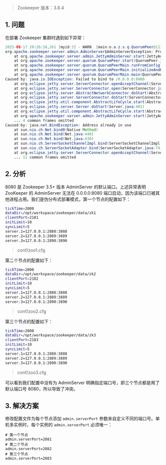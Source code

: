 > Zookeeper 版本：3.8.4

## 1. 问题

在部署 Zookeeper 集群时遇到如下异常：
```java
2025-08-17 20:26:16,261 [myid:3] - WARN  [main:o.a.z.s.q.QuorumPeer@1137] - Problem starting AdminServer
org.apache.zookeeper.server.admin.AdminServer$AdminServerException: Problem starting AdminServer on address 0.0.0.0, port 8080 and command URL /commands
	at org.apache.zookeeper.server.admin.JettyAdminServer.start(JettyAdminServer.java:194)
	at org.apache.zookeeper.server.quorum.QuorumPeer.start(QuorumPeer.java:1135)
	at org.apache.zookeeper.server.quorum.QuorumPeerMain.runFromConfig(QuorumPeerMain.java:229)
	at org.apache.zookeeper.server.quorum.QuorumPeerMain.initializeAndRun(QuorumPeerMain.java:137)
	at org.apache.zookeeper.server.quorum.QuorumPeerMain.main(QuorumPeerMain.java:91)
Caused by: java.io.IOException: Failed to bind to /0.0.0.0:8080
	at org.eclipse.jetty.server.ServerConnector.openAcceptChannel(ServerConnector.java:349)
	at org.eclipse.jetty.server.ServerConnector.open(ServerConnector.java:310)
	at org.eclipse.jetty.server.AbstractNetworkConnector.doStart(AbstractNetworkConnector.java:80)
	at org.eclipse.jetty.server.ServerConnector.doStart(ServerConnector.java:234)
	at org.eclipse.jetty.util.component.AbstractLifeCycle.start(AbstractLifeCycle.java:73)
	at org.eclipse.jetty.server.Server.doStart(Server.java:401)
	at org.eclipse.jetty.util.component.AbstractLifeCycle.start(AbstractLifeCycle.java:73)
	at org.apache.zookeeper.server.admin.JettyAdminServer.start(JettyAdminServer.java:185)
	... 4 common frames omitted
Caused by: java.net.BindException: Address already in use
	at sun.nio.ch.Net.bind0(Native Method)
	at sun.nio.ch.Net.bind(Net.java:440)
	at sun.nio.ch.Net.bind(Net.java:430)
	at sun.nio.ch.ServerSocketChannelImpl.bind(ServerSocketChannelImpl.java:225)
	at sun.nio.ch.ServerSocketAdaptor.bind(ServerSocketAdaptor.java:74)
	at org.eclipse.jetty.server.ServerConnector.openAcceptChannel(ServerConnector.java:344)
	... 11 common frames omitted
```

## 2. 分析

8080 是 Zookeeper 3.5+ 版本 AdminServer 的默认端口。上述异常表明 ZooKeeper 的 AdminServer 无法在 0.0.0.0:8080 端口启动，因为该端口已被其他进程占用。我们是伪分布式部署模式，第一个节点的配置如下：
```bash
tickTime=2000
dataDir=/opt/workspace/zookeeper/data/zk1
clientPort=2181
initLimit=10
syncLimit=5
server.1=127.0.0.1:2888:3888
server.2=127.0.0.1:2889:3889
server.3=127.0.0.1:2890:3890
```
> conf/zoo1.cfg

第二个节点的配置如下：
```bash
tickTime=2000
dataDir=/opt/workspace/zookeeper/data/zk2
clientPort=2182
initLimit=10
syncLimit=5
server.1=127.0.0.1:2888:3888
server.2=127.0.0.1:2889:3889
server.3=127.0.0.1:2890:3890
```
> conf/zoo2.cfg

第三个节点的配置如下：
```bash
tickTime=2000
dataDir=/opt/workspace/zookeeper/data/zk3
clientPort=2183
initLimit=10
syncLimit=5
server.1=127.0.0.1:2888:3888
server.2=127.0.0.1:2889:3889
server.3=127.0.0.1:2890:3890
```
> conf/zoo3.cfg

可以看到我们配置中没有为 AdminServer 明确指定端口号，即三个节点都是用了默认端口号 8080，所以导致了冲突。

## 3. 解决方案

修改配置文件为每个节点添加 `admin.serverPort` 参数来自定义不同的端口号。单机多实例时，每个实例的 `admin.serverPort` 必须唯一：
```
# 第一个节点
admin.serverPort=2081
# 第二个节点
admin.serverPort=2082
# 第三个节点
admin.serverPort=2083
```
